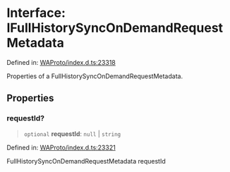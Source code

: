 # Interface: IFullHistorySyncOnDemandRequestMetadata

Defined in: [WAProto/index.d.ts:23318](https://github.com/Fokusdotid/bail/blob/dad8cbc7bd41e0c17126095b0fc017b92c3d85cf/WAProto/index.d.ts#L23318)

Properties of a FullHistorySyncOnDemandRequestMetadata.

## Properties

### requestId?

> `optional` **requestId**: `null` \| `string`

Defined in: [WAProto/index.d.ts:23321](https://github.com/Fokusdotid/bail/blob/dad8cbc7bd41e0c17126095b0fc017b92c3d85cf/WAProto/index.d.ts#L23321)

FullHistorySyncOnDemandRequestMetadata requestId
